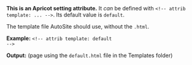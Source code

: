 <!-- attrib template: default -->
<!-- attrib title: &#91;#template#] -->
<!-- attrib code: yeah -->
<div class="warning card">
    <b>This is an Apricot setting attribute.</b> It <em>can</em> be defined with <code>&lt;!-- attrib template: ... --></code>. Its default value is <code>default</code>.
</div>

The template file AutoSite should use, without the `.html`.

**Example:**
<code>&lt;!-- attrib template: default --></code>

**Output:** (page using the `default.html` file in the Templates folder)